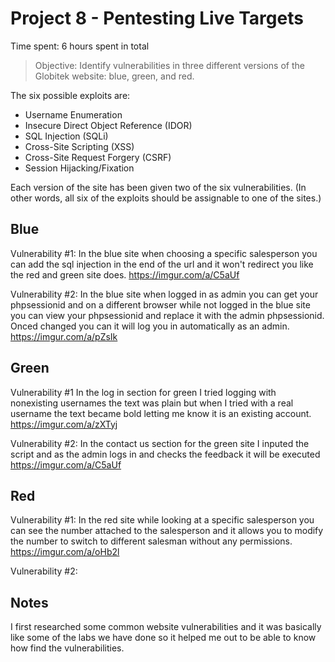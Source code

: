 # Project 8 - Pentesting Live Targets

Time spent: 6 hours spent in total

> Objective: Identify vulnerabilities in three different versions of the Globitek website: blue, green, and red.

The six possible exploits are:
* Username Enumeration
* Insecure Direct Object Reference (IDOR)
* SQL Injection (SQLi)
* Cross-Site Scripting (XSS)
* Cross-Site Request Forgery (CSRF)
* Session Hijacking/Fixation

Each version of the site has been given two of the six vulnerabilities. (In other words, all six of the exploits should be assignable to one of the sites.)

## Blue

Vulnerability #1: In the blue site when choosing a specific salesperson you can add the sql injection in the end of the url and it won't redirect you like the red and green site does.
https://imgur.com/a/C5aUf

Vulnerability #2: In the blue site when logged in as admin you can get your phpsessionid and on a different browser while not logged in the blue site you can view your phpsessionid and replace it with the admin phpsessionid. Onced changed you can it will log you in automatically as an admin.
https://imgur.com/a/pZsIk

## Green

Vulnerability #1 In the log in section for green I tried logging with nonexisting usernames the text was plain but when I tried with a real username the text became bold letting me know it is an existing account.
https://imgur.com/a/zXTyj

Vulnerability #2: In the contact us section for the green site I inputed the script and as the admin logs in and checks the feedback it will be executed
https://imgur.com/a/C5aUf

## Red

Vulnerability #1: In the red site while looking at a specific salesperson you can see the number attached to the salesperson and it allows you to modify the number to switch to different salesman without any permissions.
https://imgur.com/a/oHb2l

Vulnerability #2: 



## Notes

I first researched some common website vulnerabilities and it was basically like some of the labs we have done so it helped me out to be able to know how find the vulnerabilities.
